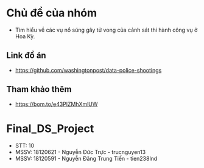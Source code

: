 # Chủ đề của nhóm
 - Tìm hiểu về các vụ nổ súng gây tử vong của cảnh sát thi hành công vụ ở Hoa Kỳ.
## Link đồ án
- https://github.com/washingtonpost/data-police-shootings

## Tham khảo thêm
- https://bom.to/e43PlZMhXmlUW

# Final_DS_Project
- STT: 10
- MSSV: 18120621 - Nguyễn Đức Trực - trucnguyen13
- MSSV: 18120591 - Nguyễn Đăng Trung Tiến - tien238lnd

